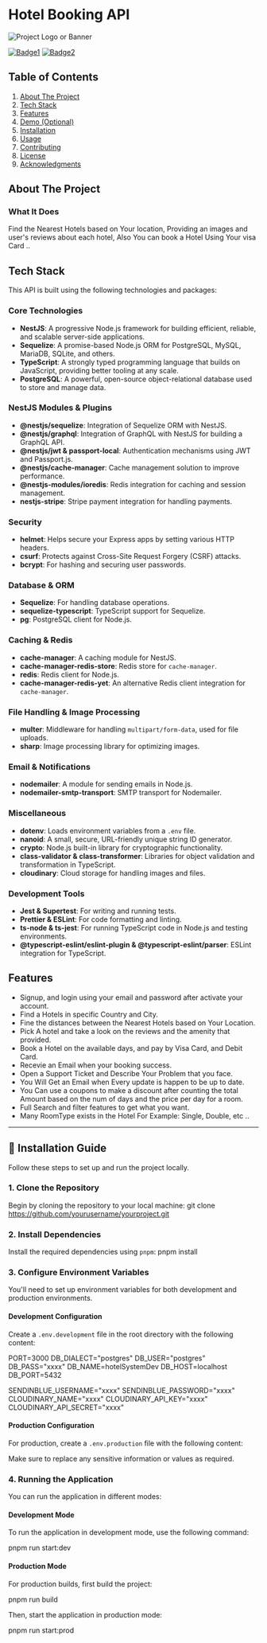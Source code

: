 # Hotel Booking API

![Project Logo or Banner](https://dribbble.com/shots/2564555/attachments/2564555-Hotel-Popup?mode=media)

[![Badge1](url_to_badge)](link) [![Badge2](url_to_badge)](link)

## Table of Contents

1. [About The Project](#about-the-project)
2. [Tech Stack](#tech-stack)
3. [Features](#features)
4. [Demo (Optional)](#demo-optional)
5. [Installation](#installation)
6. [Usage](#usage)
7. [Contributing](#contributing)
8. [License](#license)
9. [Acknowledgments](#acknowledgments)

## About The Project

### What It Does

Find the Nearest Hotels based on Your location, Providing an images and user's reviews about each hotel, Also You can book a Hotel Using Your visa Card ..

## Tech Stack

This API is built using the following technologies and packages:

### Core Technologies

- **NestJS**: A progressive Node.js framework for building efficient, reliable, and scalable server-side applications.
- **Sequelize**: A promise-based Node.js ORM for PostgreSQL, MySQL, MariaDB, SQLite, and others.
- **TypeScript**: A strongly typed programming language that builds on JavaScript, providing better tooling at any scale.
- **PostgreSQL**: A powerful, open-source object-relational database used to store and manage data.

### NestJS Modules & Plugins

- **@nestjs/sequelize**: Integration of Sequelize ORM with NestJS.
- **@nestjs/graphql**: Integration of GraphQL with NestJS for building a GraphQL API.
- **@nestjs/jwt & passport-local**: Authentication mechanisms using JWT and Passport.js.
- **@nestjs/cache-manager**: Cache management solution to improve performance.
- **@nestjs-modules/ioredis**: Redis integration for caching and session management.
- **nestjs-stripe**: Stripe payment integration for handling payments.

### Security

- **helmet**: Helps secure your Express apps by setting various HTTP headers.
- **csurf**: Protects against Cross-Site Request Forgery (CSRF) attacks.
- **bcrypt**: For hashing and securing user passwords.

### Database & ORM

- **Sequelize**: For handling database operations.
- **sequelize-typescript**: TypeScript support for Sequelize.
- **pg**: PostgreSQL client for Node.js.

### Caching & Redis

- **cache-manager**: A caching module for NestJS.
- **cache-manager-redis-store**: Redis store for `cache-manager`.
- **redis**: Redis client for Node.js.
- **cache-manager-redis-yet**: An alternative Redis client integration for `cache-manager`.

### File Handling & Image Processing

- **multer**: Middleware for handling `multipart/form-data`, used for file uploads.
- **sharp**: Image processing library for optimizing images.

### Email & Notifications

- **nodemailer**: A module for sending emails in Node.js.
- **nodemailer-smtp-transport**: SMTP transport for Nodemailer.

### Miscellaneous

- **dotenv**: Loads environment variables from a `.env` file.
- **nanoid**: A small, secure, URL-friendly unique string ID generator.
- **crypto**: Node.js built-in library for cryptographic functionality.
- **class-validator & class-transformer**: Libraries for object validation and transformation in TypeScript.
- **cloudinary**: Cloud storage for handling images and files.

### Development Tools

- **Jest & Supertest**: For writing and running tests.
- **Prettier & ESLint**: For code formatting and linting.
- **ts-node & ts-jest**: For running TypeScript code in Node.js and testing environments.
- **@typescript-eslint/eslint-plugin & @typescript-eslint/parser**: ESLint integration for TypeScript.

## Features

- Signup, and login using your email and password after activate your account.
- Find a Hotels in specific Country and City.
- Fine the distances between the Nearest Hotels based on Your Location.
- Pick A hotel and take a look on the reviews and the amenity that provided.
- Book a Hotel on the available days, and pay by Visa Card, and Debit Card.
- Recevie an Email when your booking success.
- Open a Support Ticket and Describe Your Problem that you face.
- You Will Get an Email when Every update is happen to be up to date.
- You Can use a coupons to make a discount after counting the total Amount based on the num of days and the price per day for a room.
- Full Search and filter features to get what you want.
- Many RoomType exists in the Hotel For Example: Single, Double, etc ..

---

## 🚀 Installation Guide

Follow these steps to set up and run the project locally.

### 1. Clone the Repository

Begin by cloning the repository to your local machine:
git clone https://github.com/yourusername/yourproject.git

### 2. Install Dependencies

Install the required dependencies using `pnpm`:
pnpm install


### 3. Configure Environment Variables

You'll need to set up environment variables for both development and production environments.

#### Development Configuration

Create a `.env.development` file in the root directory with the following content:

PORT=3000 DB_DIALECT="postgres" DB_USER="postgres" DB_PASS="xxxx" DB_NAME=hotelSystemDev DB_HOST=localhost DB_PORT=5432

SENDINBLUE_USERNAME="xxxx" SENDINBLUE_PASSWORD="xxxx" CLOUDINARY_NAME="xxxx" CLOUDINARY_API_KEY="xxxx" CLOUDINARY_API_SECRET="xxxx"


#### Production Configuration

For production, create a `.env.production` file with the following content:


Make sure to replace any sensitive information or values as required.

### 4. Running the Application

You can run the application in different modes:

#### Development Mode

To run the application in development mode, use the following command:

pnpm run start:dev


#### Production Mode

For production builds, first build the project:

pnpm run build

Then, start the application in production mode:

pnpm run start:prod







